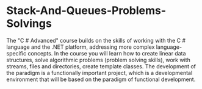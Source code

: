 # Stack-And-Queues-Problems-Solvings

The "C # Advanced" course builds on the skills of working with the C # language and the .NET platform, addressing more complex language-specific concepts. In the course you will learn how to create linear data structures, solve algorithmic problems (problem solving skills), work with streams, files and directories, create template classes. The development of the paradigm is a functionally important project, which is a developmental environment that will be based on the paradigm of functional development.
